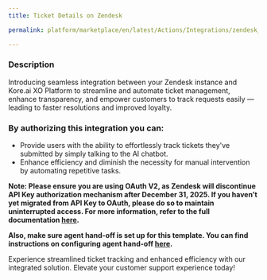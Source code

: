 ```yaml
---
title: Ticket Details on Zendesk

permalink: platform/marketplace/en/latest/Actions/Integrations/zendesk_ticketDetails

---
```

<base target="_blank">

### Description

Introducing seamless integration between your Zendesk instance and Kore.ai XO Platform to streamline and automate ticket management, enhance transparency, and empower customers to track requests easily — leading to faster resolutions and improved loyalty.


### By authorizing this integration you can:
- Provide users with the ability to effortlessly track tickets they've submitted by simply talking to the AI chatbot. 
- Enhance efficiency and diminish the necessity for manual intervention by automating repetitive tasks.

**Note: Please ensure you are using OAuth V2, as Zendesk will discontinue API Key authorization mechanism after December 31, 2025. If you haven’t yet migrated from API Key to OAuth, please do so to maintain uninterrupted access. For more information, refer to the full documentation [here](https://support.zendesk.com/hc/en-us/articles/7386291855386-Announcing-the-deprecation-of-password-access-for-APIs).**

**Also, make sure agent hand-off is set up for this template. You can find instructions on configuring agent hand-off [here](https://docs.kore.ai/xo/app-settings/integrations/agents/agent-transfer-integrations/).**

Experience streamlined ticket tracking and enhanced efficiency with our integrated solution. Elevate your customer support experience today!
